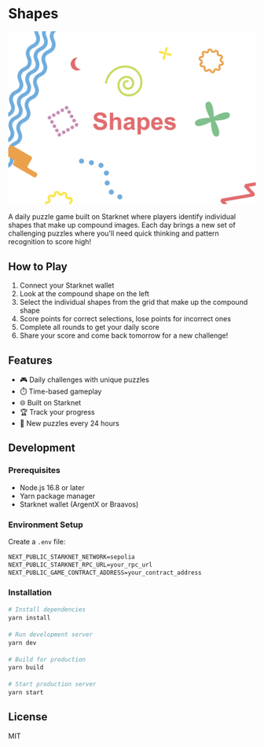 # Shapes

<div align="center">
  <img src="public/media/og/og-default.png" alt="Shapes Game" width="600"/>
</div>

A daily puzzle game built on Starknet where players identify individual shapes that make up compound images. Each day brings a new set of challenging puzzles where you'll need quick thinking and pattern recognition to score high!

## How to Play
1. Connect your Starknet wallet
2. Look at the compound shape on the left
3. Select the individual shapes from the grid that make up the compound shape
4. Score points for correct selections, lose points for incorrect ones
5. Complete all rounds to get your daily score
6. Share your score and come back tomorrow for a new challenge!

## Features
- 🎮 Daily challenges with unique puzzles
- ⏱️ Time-based gameplay
- 🌐 Built on Starknet
- 🏆 Track your progress
- 🔄 New puzzles every 24 hours

## Development

### Prerequisites
- Node.js 16.8 or later
- Yarn package manager
- Starknet wallet (ArgentX or Braavos)

### Environment Setup
Create a `.env` file:
```env
NEXT_PUBLIC_STARKNET_NETWORK=sepolia
NEXT_PUBLIC_STARKNET_RPC_URL=your_rpc_url
NEXT_PUBLIC_GAME_CONTRACT_ADDRESS=your_contract_address
```

### Installation
```bash
# Install dependencies
yarn install

# Run development server
yarn dev

# Build for production
yarn build

# Start production server
yarn start
```

## License
MIT